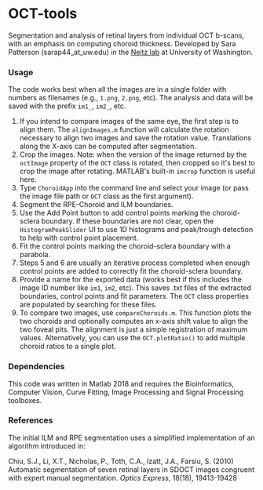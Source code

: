 # OCT-tools
Segmentation and analysis of retinal layers from individual OCT b-scans, with an emphasis on computing choroid thickness. Developed by Sara Patterson (sarap44_at_uw.edu) in the [Neitz lab][neitzlab] at University of Washington. 

### Usage
The code works best when all the images are in a single folder with numbers as filenames (e.g., `1.png`, `2.png`, etc). The analysis and data will be saved with the prefix `im1_`, `im2_`, etc.

1. If you intend to compare images of the same eye, the first step is to align them. The `alignImages.m` function will calculate the rotation necessary to align two images and save the rotation value. Translations along the X-axis can be computed after segmentation.
2. Crop the images. Note: when the version of the image returned by the `octImage` property of the `OCT` class is rotated, then cropped so it's best to crop the image after rotating. MATLAB's built-in `imcrop` function is useful here.
3. Type `ChoroidApp` into the command line and select your image (or pass the image file path or `OCT` class as the first argument).
4. Segment the RPE-Choroid and ILM boundaries.
5. Use the Add Point button to add control points marking the choroid-sclera boundary. If these boundaries are not clear, open the `HistogramPeakSlider` UI to use 1D histograms and peak/trough detection to help with control point placement.
6. Fit the control points marking the choroid-sclera boundary with a parabola.
7. Steps 5 and 6 are usually an iterative process completed when enough control points are added to correctly fit the choroid-sclera boundary. 
10. Provide a name for the exported data (works best if this includes the image ID number like `im1`, `im2`, etc). This saves .txt files of the extracted boundaries, control points and fit parameters. The `OCT` class properties are populated by searching for these files.
11. To compare two images, use `compareChoroids.m`. This function plots the two choroids and optionally computes an x-axis shift value to align the two foveal pits. The alignment is just a simple registration of maximum values. Alternatively, you can use the `OCT.plotRatio()` to add multiple choroid ratios to a single plot.



### Dependencies
This code was written in Matlab 2018 and requires the Bioinformatics, Computer Vision, Curve Fitting, Image Processing and Signal Processing toolboxes.

### References
The initial ILM and RPE segmentation uses a simplified implementation of an algorithm introduced in:

Chiu, S.J., Li, X.T., Nicholas, P., Toth, C.A., Izatt, J.A., Farsiu, S. (2010) Automatic segmentation of seven retinal layers in SDOCT images congruent with expert manual segmentation. *Optics Express*, 18(18), 19413-19428


[neitzlab]: <http://www.neitzvision.com/>